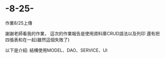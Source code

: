 # -8-25-
作業8/25上傳

謝謝老師看我的作業，
這次的作業報告是使用資料庫CRUD語法以及列印
還有把四張表和在一起(雖然這個失敗了)

以下是介紹:
結構使用MODEL、DAO、SERVICE、UI
